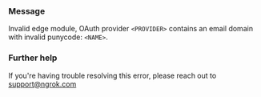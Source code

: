 
### Message
Invalid edge module, OAuth provider <code>&lt;PROVIDER&gt;</code> contains an email domain with invalid punycode: <code>&lt;NAME&gt;</code>.

### Further help
If you're having trouble resolving this error, please reach out to [support@ngrok.com](mailto:support@ngrok.com?subject=Help%20with%20ERR_NGROK_7044)

